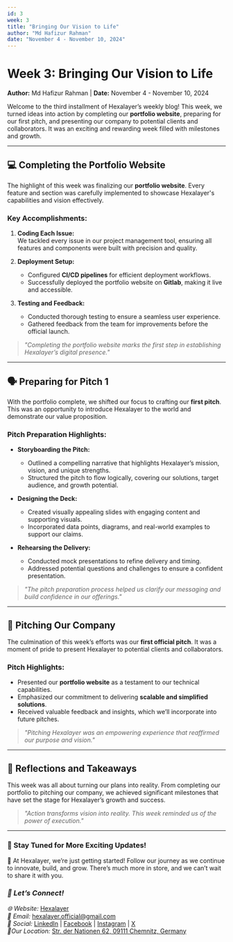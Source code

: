 ```yaml
---
id: 3
week: 3
title: "Bringing Our Vision to Life"
author: "Md Hafizur Rahman"
date: "November 4 - November 10, 2024"
---
```


# Week 3: Bringing Our Vision to Life

**Author:** Md Hafizur Rahman | **Date:** November 4 - November 10, 2024

Welcome to the third installment of Hexalayer’s weekly blog! This week, we turned ideas into action by completing our **portfolio website**, preparing for our first pitch, and presenting our company to potential clients and collaborators. It was an exciting and rewarding week filled with milestones and growth.

---

## 💻 **Completing the Portfolio Website**

The highlight of this week was finalizing our **portfolio website**. Every feature and section was carefully implemented to showcase Hexalayer's capabilities and vision effectively.

### Key Accomplishments:

1. **Coding Each Issue:**  
   We tackled every issue in our project management tool, ensuring all features and components were built with precision and quality.

2. **Deployment Setup:**

   - Configured **CI/CD pipelines** for efficient deployment workflows.
   - Successfully deployed the portfolio website on **Gitlab**, making it live and accessible.

3. **Testing and Feedback:**
   - Conducted thorough testing to ensure a seamless user experience.
   - Gathered feedback from the team for improvements before the official launch.

> _"Completing the portfolio website marks the first step in establishing Hexalayer’s digital presence."_

---

## 🗣️ **Preparing for Pitch 1**

With the portfolio complete, we shifted our focus to crafting our **first pitch**. This was an opportunity to introduce Hexalayer to the world and demonstrate our value proposition.

### Pitch Preparation Highlights:

- **Storyboarding the Pitch:**

  - Outlined a compelling narrative that highlights Hexalayer’s mission, vision, and unique strengths.
  - Structured the pitch to flow logically, covering our solutions, target audience, and growth potential.

- **Designing the Deck:**

  - Created visually appealing slides with engaging content and supporting visuals.
  - Incorporated data points, diagrams, and real-world examples to support our claims.

- **Rehearsing the Delivery:**
  - Conducted mock presentations to refine delivery and timing.
  - Addressed potential questions and challenges to ensure a confident presentation.

> _"The pitch preparation process helped us clarify our messaging and build confidence in our offerings."_

---

## 💼 **Pitching Our Company**

The culmination of this week’s efforts was our **first official pitch**. It was a moment of pride to present Hexalayer to potential clients and collaborators.

### Pitch Highlights:

- Presented our **portfolio website** as a testament to our technical capabilities.
- Emphasized our commitment to delivering **scalable and simplified solutions**.
- Received valuable feedback and insights, which we’ll incorporate into future pitches.

> _"Pitching Hexalayer was an empowering experience that reaffirmed our purpose and vision."_

---

## 🎉 **Reflections and Takeaways**

This week was all about turning our plans into reality. From completing our portfolio to pitching our company, we achieved significant milestones that have set the stage for Hexalayer’s growth and success.

> _"Action transforms vision into reality. This week reminded us of the power of execution."_

---

### 🚀 Stay Tuned for More Exciting Updates!

🌟 At Hexalayer, we’re just getting started! Follow our journey as we continue to innovate, build, and grow. There’s much more in store, and we can’t wait to share it with you.

### _💬 Let’s Connect!_

_🌐 Website:_ [Hexalayer](https://hexalayer.github.io/)  
_📧 Email:_ hexalayer.official@gmail.com  
_📱 Social:_ [LinkedIn](https://linkedin.com/company/hexalayer-ln) | [Facebook](https://www.facebook.com/profile.php?id=61568292851414) | [Instagram](https://instagram.com/hexalayer) | [X](https://x.com/hexalayer_x)  
_📍Our Location:_ [Str. der Nationen 62, 09111 Chemnitz, Germany](https://www.google.com/maps?q=Str.+der+Nationen+62,+09111+Chemnitz,+Germany)
